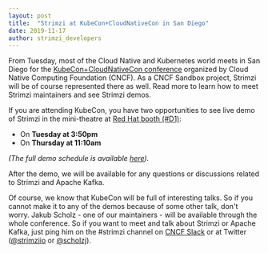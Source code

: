 ```yaml
---
layout: post
title:  "Strimzi at KubeCon+CloudNativeCon in San Diego"
date: 2019-11-17
author: strimzi_developers
---
```


From Tuesday, most of the Cloud Native and Kubernetes world meets in San Diego for the [KubeCon+CloudNativeCon conference](https://events19.linuxfoundation.org/events/kubecon-cloudnativecon-north-america-2019/) organized by Cloud Native Computing Foundation (CNCF). 
As a CNCF Sandbox project, Strimzi will be of course represented there as well.
Read more to learn how to meet Strimzi maintainers and see Strimzi demos.

<!--more-->

If you are attending KubeCon, you have two opportunities to see live demo of Strimzi in the mini-theatre at [Red Hat booth (#D1)](https://events19.linuxfoundation.org/events/kubecon-cloudnativecon-north-america-2019/venue-map/):
* On **Tuesday at 3:50pm**
* On **Thursday at 11:10am**

_(The full demo schedule is available [here](https://www.redhat.com/en/events/red-hat-kubecon-cloudnativecon-north-america-2019#demo-schedule))._

After the demo, we will be available for any questions or discussions related to Strimzi and Apache Kafka.

Of course, we know that KubeCon will be full of interesting talks.
So if you cannot make it to any of the demos because of some other talk, don't worry.
Jakub Scholz - one of our maintainers - will be available through the whole conference.
So if you want to meet and talk about Strimzi or Apache Kafka, just ping him on the #strimzi channel on [CNCF Slack](https://slack.cncf.io/) or at Twitter ([@strimziio](https://twitter.com/strimziio) or [@scholzj](https://twitter.com/scholzj)).
